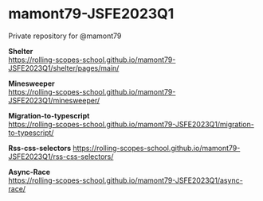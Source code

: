 # mamont79-JSFE2023Q1
Private repository for @mamont79  
  
**Shelter**  
https://rolling-scopes-school.github.io/mamont79-JSFE2023Q1/shelter/pages/main/  
  
  
**Minesweeper**  
https://rolling-scopes-school.github.io/mamont79-JSFE2023Q1/minesweeper/


**Migration-to-typescript**  
https://rolling-scopes-school.github.io/mamont79-JSFE2023Q1/migration-to-typescript/


**Rss-css-selectors** 
https://rolling-scopes-school.github.io/mamont79-JSFE2023Q1/rss-css-selectors/
 
 
**Async-Race**  
https://rolling-scopes-school.github.io/mamont79-JSFE2023Q1/async-race/
